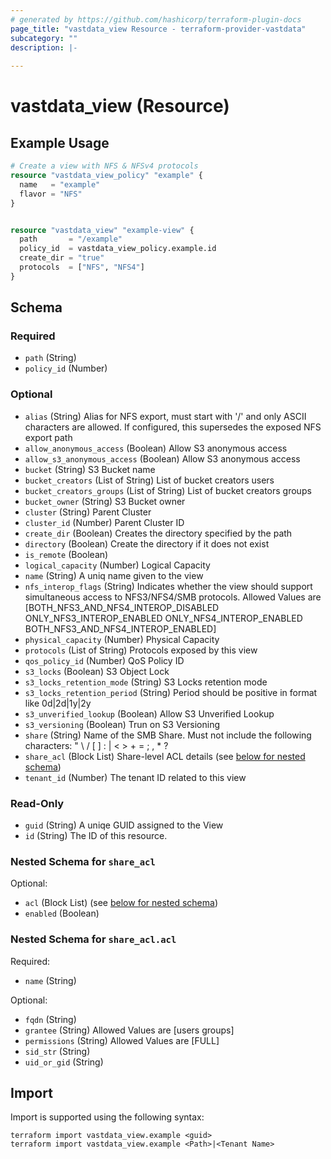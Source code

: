 ```yaml
---
# generated by https://github.com/hashicorp/terraform-plugin-docs
page_title: "vastdata_view Resource - terraform-provider-vastdata"
subcategory: ""
description: |-
  
---
```


# vastdata_view (Resource)



## Example Usage

```terraform
# Create a view with NFS & NFSv4 protocols
resource "vastdata_view_policy" "example" {
  name   = "example"
  flavor = "NFS"
}


resource "vastdata_view" "example-view" {
  path       = "/example"
  policy_id  = vastdata_view_policy.example.id
  create_dir = "true"
  protocols  = ["NFS", "NFS4"]
}
```

<!-- schema generated by tfplugindocs -->
## Schema

### Required

- `path` (String)
- `policy_id` (Number)

### Optional

- `alias` (String) Alias for NFS export, must start with '/' and only ASCII characters are allowed. If configured, this supersedes the exposed NFS export path
- `allow_anonymous_access` (Boolean) Allow S3 anonymous access
- `allow_s3_anonymous_access` (Boolean) Allow S3 anonymous access
- `bucket` (String) S3 Bucket name
- `bucket_creators` (List of String) List of bucket creators users
- `bucket_creators_groups` (List of String) List of bucket creators groups
- `bucket_owner` (String) S3 Bucket owner
- `cluster` (String) Parent Cluster
- `cluster_id` (Number) Parent Cluster ID
- `create_dir` (Boolean) Creates the directory specified by the path
- `directory` (Boolean) Create the directory if it does not exist
- `is_remote` (Boolean)
- `logical_capacity` (Number) Logical Capacity
- `name` (String) A uniq name given to the view
- `nfs_interop_flags` (String) Indicates whether the view should support simultaneous access to NFS3/NFS4/SMB protocols. Allowed Values are [BOTH_NFS3_AND_NFS4_INTEROP_DISABLED ONLY_NFS3_INTEROP_ENABLED ONLY_NFS4_INTEROP_ENABLED BOTH_NFS3_AND_NFS4_INTEROP_ENABLED]
- `physical_capacity` (Number) Physical Capacity
- `protocols` (List of String) Protocols exposed by this view
- `qos_policy_id` (Number) QoS Policy ID
- `s3_locks` (Boolean) S3 Object Lock
- `s3_locks_retention_mode` (String) S3 Locks retention mode
- `s3_locks_retention_period` (String) Period should be positive in format like 0d|2d|1y|2y
- `s3_unverified_lookup` (Boolean) Allow S3 Unverified Lookup
- `s3_versioning` (Boolean) Trun on S3 Versioning
- `share` (String) Name of the SMB Share. Must not include the following characters: " \ / [ ] : | < > + = ; , * ?
- `share_acl` (Block List) Share-level ACL details (see [below for nested schema](#nestedblock--share_acl))
- `tenant_id` (Number) The tenant ID related to this view

### Read-Only

- `guid` (String) A uniqe GUID assigned to the View
- `id` (String) The ID of this resource.

<a id="nestedblock--share_acl"></a>
### Nested Schema for `share_acl`

Optional:

- `acl` (Block List) (see [below for nested schema](#nestedblock--share_acl--acl))
- `enabled` (Boolean)

<a id="nestedblock--share_acl--acl"></a>
### Nested Schema for `share_acl.acl`

Required:

- `name` (String)

Optional:

- `fqdn` (String)
- `grantee` (String) Allowed Values are [users groups]
- `permissions` (String) Allowed Values are [FULL]
- `sid_str` (String)
- `uid_or_gid` (String)

## Import

Import is supported using the following syntax:

```shell
terraform import vastdata_view.example <guid>
terraform import vastdata_view.example <Path>|<Tenant Name>
```

